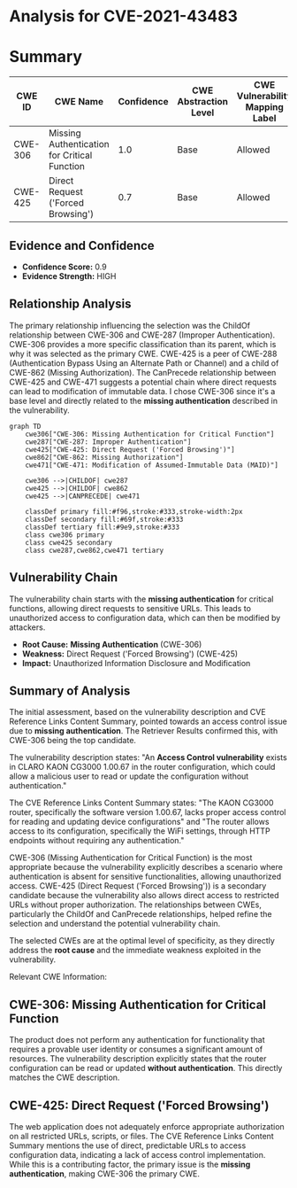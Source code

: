 # Analysis for CVE-2021-43483

# Summary
| CWE ID | CWE Name | Confidence | CWE Abstraction Level | CWE Vulnerability Mapping Label | CWE-Vulnerability Mapping Notes |
|---|---|---|---|---|---|
| CWE-306 | Missing Authentication for Critical Function | 1.0 | Base | Allowed | Primary CWE |
| CWE-425 | Direct Request ('Forced Browsing') | 0.7 | Base | Allowed | Secondary Candidate |

## Evidence and Confidence

*   **Confidence Score:** 0.9
*   **Evidence Strength:** HIGH

## Relationship Analysis
The primary relationship influencing the selection was the ChildOf relationship between CWE-306 and CWE-287 (Improper Authentication). CWE-306 provides a more specific classification than its parent, which is why it was selected as the primary CWE. CWE-425 is a peer of CWE-288 (Authentication Bypass Using an Alternate Path or Channel) and a child of CWE-862 (Missing Authorization). The CanPrecede relationship between CWE-425 and CWE-471 suggests a potential chain where direct requests can lead to modification of immutable data. I chose CWE-306 since it's a base level and directly related to the **missing authentication** described in the vulnerability.

```mermaid
graph TD
    cwe306["CWE-306: Missing Authentication for Critical Function"]
    cwe287["CWE-287: Improper Authentication"]
    cwe425["CWE-425: Direct Request ('Forced Browsing')"]
    cwe862["CWE-862: Missing Authorization"]
    cwe471["CWE-471: Modification of Assumed-Immutable Data (MAID)"]

    cwe306 -->|CHILDOF| cwe287
    cwe425 -->|CHILDOF| cwe862
    cwe425 -->|CANPRECEDE| cwe471

    classDef primary fill:#f96,stroke:#333,stroke-width:2px
    classDef secondary fill:#69f,stroke:#333
    classDef tertiary fill:#9e9,stroke:#333
    class cwe306 primary
    class cwe425 secondary
    class cwe287,cwe862,cwe471 tertiary
```

## Vulnerability Chain
The vulnerability chain starts with the **missing authentication** for critical functions, allowing direct requests to sensitive URLs. This leads to unauthorized access to configuration data, which can then be modified by attackers.

*   **Root Cause:** **Missing Authentication** (CWE-306)
*   **Weakness:** Direct Request ('Forced Browsing') (CWE-425)
*   **Impact:** Unauthorized Information Disclosure and Modification

## Summary of Analysis
The initial assessment, based on the vulnerability description and CVE Reference Links Content Summary, pointed towards an access control issue due to **missing authentication**. The Retriever Results confirmed this, with CWE-306 being the top candidate.

The vulnerability description states: "An **Access Control vulnerability** exists in CLARO KAON CG3000 1.00.67 in the router configuration, which could allow a malicious user to read or update the configuration without authentication."

The CVE Reference Links Content Summary states: "The KAON CG3000 router, specifically the software version 1.00.67, lacks proper access control for reading and updating device configurations" and "The router allows access to its configuration, specifically the WiFi settings, through HTTP endpoints without requiring any authentication."

CWE-306 (Missing Authentication for Critical Function) is the most appropriate because the vulnerability explicitly describes a scenario where authentication is absent for sensitive functionalities, allowing unauthorized access. CWE-425 (Direct Request ('Forced Browsing')) is a secondary candidate because the vulnerability also allows direct access to restricted URLs without proper authorization. The relationships between CWEs, particularly the ChildOf and CanPrecede relationships, helped refine the selection and understand the potential vulnerability chain.

The selected CWEs are at the optimal level of specificity, as they directly address the **root cause** and the immediate weakness exploited in the vulnerability.

Relevant CWE Information:

## CWE-306: Missing Authentication for Critical Function
The product does not perform any authentication for functionality that requires a provable user identity or consumes a significant amount of resources. The vulnerability description explicitly states that the router configuration can be read or updated **without authentication**. This directly matches the CWE description.

## CWE-425: Direct Request ('Forced Browsing')
The web application does not adequately enforce appropriate authorization on all restricted URLs, scripts, or files. The CVE Reference Links Content Summary mentions the use of direct, predictable URLs to access configuration data, indicating a lack of access control implementation. While this is a contributing factor, the primary issue is the **missing authentication**, making CWE-306 the primary CWE.